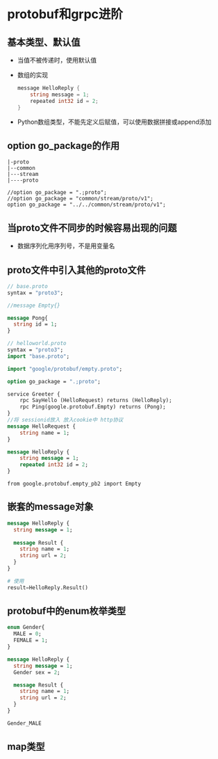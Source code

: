 # protobuf和grpc进阶

## 基本类型、默认值

* 当值不被传递时，使用默认值

* 数组的实现

  ```go
  message HelloReply {
      string message = 1;
      repeated int32 id = 2;
  }
  ```

* Python数组类型，不能先定义后赋值，可以使用数据拼接或append添加

## option go_package的作用

````
|-proto
|--common
|---stream
|----proto
````

````
//option go_package = ".;proto";
//option go_package = "common/stream/proto/v1";
option go_package = "../../common/stream/proto/v1";
````

## 当proto文件不同步的时候容易出现的问题

* 数据序列化用序列号，不是用变量名

## proto文件中引入其他的proto文件

````protobuf
// base.proto
syntax = "proto3";

//message Empty{}

message Pong{
  string id = 1;
}
````

````protobuf
// helloworld.proto
syntax = "proto3";
import "base.proto";

import "google/protobuf/empty.proto";

option go_package = ".;proto";

service Greeter {
    rpc SayHello (HelloRequest) returns (HelloReply);
    rpc Ping(google.protobuf.Empty) returns (Pong);
}
//将 sessionid放入 放入cookie中 http协议
message HelloRequest {
    string name = 1;
}

message HelloReply {
    string message = 1;
    repeated int32 id = 2;
}
````

````
from google.protobuf.empty_pb2 import Empty
````

## 嵌套的message对象

```protobuf
message HelloReply {
  string message = 1;
 
  message Result {
    string name = 1;
    string url = 2;
  }
}
```

```python
# 使用
result=HelloReply.Result()
```

## protobuf中的enum枚举类型

```protobuf
enum Gender{
  MALE = 0;
  FEMALE = 1;
}

message HelloReply {
  string message = 1;
  Gender sex = 2;

  message Result {
    string name = 1;
    string url = 2;
  }
}
```

```go
Gender_MALE
```

## map类型









